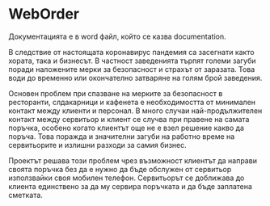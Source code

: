 # WebOrder
 
Документацията е в word файл, който се казва documentation.
 
В следствие от настоящата коронавирус пандемия са засегнати както хората, така и бизнесът. В частност заведенията търпят големи загуби поради наложените мерки за безопасност и страхът от заразата. Това води до временно или окончателно затваряне на голям брой заведения.

Основен проблем при спазване на мерките за безопасност в ресторанти, слдакарници и кафенета е необходимостта от минимален контакт между клиенти и персонал. В много случаи най-продължителен контакт между сервитьор и клиент се случва при правене на самата поръчка, особено когато клиентът още не е взел решение какво да поръча. Това поражда и значителни загуби на работно време на сервитьорите и излишни разходи за самия бизнес.

Проектът решава този проблем чрез възможност клиентът да направи своята поръчка без да е нужно да бъде обслужен от сервитьор използвайки своя мобилен телефон. Сервитьорът се доближава до клиента единствено за да му сервира поръчката и да бъде заплатена сметката. 
